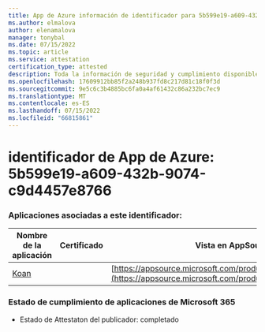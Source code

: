 ```yaml
---
title: App de Azure información de identificador para 5b599e19-a609-432b-9074-c9d4457e8766
ms.author: elmalova
author: elenamalova
manager: tonybal
ms.date: 07/15/2022
ms.topic: article
ms.service: attestation
certification_type: attested
description: Toda la información de seguridad y cumplimiento disponible para 5b599e19-a609-432b-9074-c9d4457e8766.
ms.openlocfilehash: 17609912bb85f2a248b937fd8c217d81c18f0f3d
ms.sourcegitcommit: 9e5c6c3b4885bc6fa0a4af61432c86a232bc7ec9
ms.translationtype: MT
ms.contentlocale: es-ES
ms.lasthandoff: 07/15/2022
ms.locfileid: "66815861"
---
```

# <a name="azure-app-id-5b599e19-a609-432b-9074-c9d4457e8766"></a>identificador de App de Azure: 5b599e19-a609-432b-9074-c9d4457e8766


### <a name="apps-associated-with-this-id"></a>Aplicaciones asociadas a este identificador:
| **Nombre de la aplicación** | **Certificado** | **Vista en AppSource** |
|--------------|---------------|-----------------------|
| [Koan](../forward/WA200002936.md) |  | [https://appsource.microsoft.com/product/office/WA200002936](https://appsource.microsoft.com/product/office/WA200002936) |

### <a name="microsoft-365-app-compliance-status"></a>Estado de cumplimiento de aplicaciones de Microsoft 365
- Estado de Attestaton del publicador: completado
